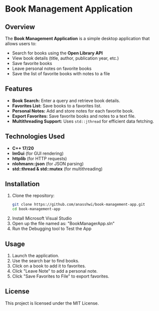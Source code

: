 # Book Management Application

## Overview
The **Book Management Application** is a simple desktop application that allows users to:
- Search for books using the **Open Library API**
- View book details (title, author, publication year, etc.)
- Save favorite books
- Leave personal notes on favorite books
- Save the list of favorite books with notes to a file

## Features
- **Book Search:** Enter a query and retrieve book details.
- **Favorites List:** Save books to a favorites list.
- **Personal Notes:** Add and store notes for each favorite book.
- **Export Favorites:** Save favorite books and notes to a text file.
- **Multithreading Support:** Uses `std::jthread` for efficient data fetching.

## Technologies Used
- **C++ 17/20**
- **ImGui** (for GUI rendering)
- **httplib** (for HTTP requests)
- **nlohmann::json** (for JSON parsing)
- **std::thread & std::mutex** (for multithreading)

## Installation
1. Clone the repository:
   ```sh
   git clone https://github.com/anasshwi/book-management-app.git
   cd book-management-app
   ```
2. Install Microsoft Visual Studio
3. Open up the file named as: "BookManagerApp.sln"
4. Run the Debugging tool to Test the App
   

## Usage
1. Launch the application.
2. Use the search bar to find books.
3. Click on a book to add it to favorites.
4. Click "Leave Note" to add a personal note.
5. Click "Save Favorites to File" to export favorites.


## License
This project is licensed under the MIT License.

